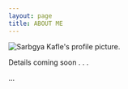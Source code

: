 ```yaml
---
layout: page
title: ABOUT ME
---
```


![Sarbgya Kafle's profile picture.](sarbagya.png/800x800 "Sarbgya Kafle's profile picture.")


<p class="message">
 Details coming soon . . . 
</p>
... 
